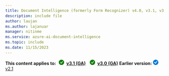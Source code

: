 ```yaml
---
title: Document Intelligence (formerly Form Recognizer) v4.0, v3.1, v3.0, and v2.1 content
description: include file
author: laujan
ms.author: lajanuar
manager: nitinme
ms.service: azure-ai-document-intelligence
ms.topic: include
ms.date: 11/15/2023
---
```


**This content applies to:**![checkmark](../media/yes-icon.png) [**v3.1 (GA)**](?view=doc-intel-3.1.0&preserve-view=true) ![checkmark](../media/yes-icon.png) [**v3.0 (GA)**](?view=doc-intel-3.0.0&preserve-view=true) **Earlier version:** ![blue-checkmark](../media/versions-icon.png) [v2.1](?view=doc-intel-2.1.0&preserve-view=true)
